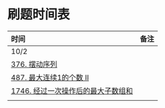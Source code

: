 # 刷题时间表

| 时间 | 备注 |
| :--- | :--- |
| 10/2 |  |
| [376. 摆动序列](data-structure-1/untitled-4.md) |  |
| [487. 最大连续1的个数 II](data-structure-1/487.-zui-da-lian-xu-1-de-ge-shu-ii.md) |  |
| [1746. 经过一次操作后的最大子数组和](data-structure-1/1746.-jing-guo-yi-ci-cao-zuo-hou-de-zui-da-zi-shu-zu-he.md) |  |
|  |  |



